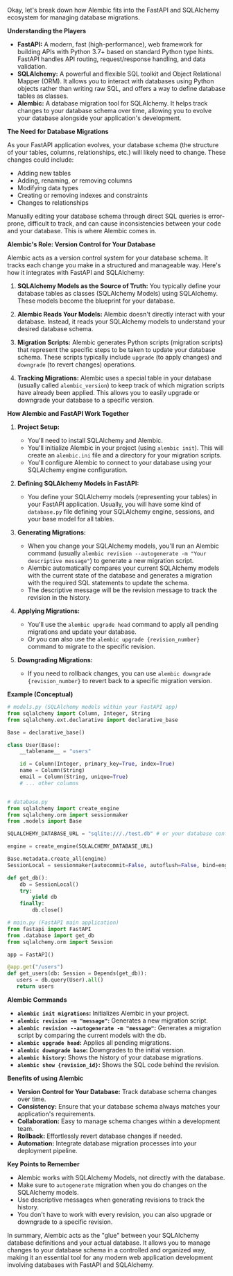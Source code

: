 Okay, let's break down how Alembic fits into the FastAPI and SQLAlchemy ecosystem for managing database migrations.

**Understanding the Players**

* **FastAPI:** A modern, fast (high-performance), web framework for building APIs with Python 3.7+ based on standard Python type hints. FastAPI handles API routing, request/response handling, and data validation.
* **SQLAlchemy:** A powerful and flexible SQL toolkit and Object Relational Mapper (ORM). It allows you to interact with databases using Python objects rather than writing raw SQL, and offers a way to define database tables as classes.
* **Alembic:** A database migration tool for SQLAlchemy. It helps track changes to your database schema over time, allowing you to evolve your database alongside your application's development.

**The Need for Database Migrations**

As your FastAPI application evolves, your database schema (the structure of your tables, columns, relationships, etc.) will likely need to change.  These changes could include:

* Adding new tables
* Adding, renaming, or removing columns
* Modifying data types
* Creating or removing indexes and constraints
*  Changes to relationships

Manually editing your database schema through direct SQL queries is error-prone, difficult to track, and can cause inconsistencies between your code and your database. This is where Alembic comes in.

**Alembic's Role: Version Control for Your Database**

Alembic acts as a version control system for your database schema. It tracks each change you make in a structured and manageable way. Here's how it integrates with FastAPI and SQLAlchemy:

1. **SQLAlchemy Models as the Source of Truth:** You typically define your database tables as classes (SQLAlchemy Models) using SQLAlchemy.  These models become the blueprint for your database.

2. **Alembic Reads Your Models:**  Alembic doesn't directly interact with your database. Instead, it reads your SQLAlchemy models to understand your desired database schema.

3. **Migration Scripts:** Alembic generates Python scripts (migration scripts) that represent the specific steps to be taken to update your database schema. These scripts typically include `upgrade` (to apply changes) and `downgrade` (to revert changes) operations.

4. **Tracking Migrations:**  Alembic uses a special table in your database (usually called `alembic_version`) to keep track of which migration scripts have already been applied. This allows you to easily upgrade or downgrade your database to a specific version.

**How Alembic and FastAPI Work Together**

1. **Project Setup:**
   -  You'll need to install SQLAlchemy and Alembic.
   -  You'll initialize Alembic in your project (using `alembic init`).  This will create an `alembic.ini` file and a directory for your migration scripts.
   -  You'll configure Alembic to connect to your database using your SQLAlchemy engine configuration.

2. **Defining SQLAlchemy Models in FastAPI:**
   -  You define your SQLAlchemy models (representing your tables) in your FastAPI application. Usually, you will have some kind of `database.py` file defining your SQLAlchemy engine, sessions, and your base model for all tables.

3. **Generating Migrations:**
   -  When you change your SQLAlchemy models, you'll run an Alembic command (usually `alembic revision --autogenerate -m "Your descriptive message"`) to generate a new migration script.
    - Alembic automatically compares your current SQLAlchemy models with the current state of the database and generates a migration with the required SQL statements to update the schema.
    - The descriptive message will be the revision message to track the revision in the history.

4. **Applying Migrations:**
   -  You'll use the `alembic upgrade head` command to apply all pending migrations and update your database.
   - Or you can also use the `alembic upgrade {revision_number}` command to migrate to the specific revision.

5. **Downgrading Migrations:**
   -  If you need to rollback changes, you can use `alembic downgrade {revision_number}` to revert back to a specific migration version.

**Example (Conceptual)**

```python
# models.py (SQLAlchemy models within your FastAPI app)
from sqlalchemy import Column, Integer, String
from sqlalchemy.ext.declarative import declarative_base

Base = declarative_base()

class User(Base):
    __tablename__ = "users"

    id = Column(Integer, primary_key=True, index=True)
    name = Column(String)
    email = Column(String, unique=True)
    # ... other columns


# database.py
from sqlalchemy import create_engine
from sqlalchemy.orm import sessionmaker
from .models import Base

SQLALCHEMY_DATABASE_URL = "sqlite:///./test.db" # or your database config

engine = create_engine(SQLALCHEMY_DATABASE_URL)

Base.metadata.create_all(engine)
SessionLocal = sessionmaker(autocommit=False, autoflush=False, bind=engine)

def get_db():
    db = SessionLocal()
    try:
        yield db
    finally:
        db.close()

# main.py (FastAPI main application)
from fastapi import FastAPI
from .database import get_db
from sqlalchemy.orm import Session

app = FastAPI()

@app.get("/users")
def get_users(db: Session = Depends(get_db)):
   users = db.query(User).all()
   return users
```

**Alembic Commands**

*   **`alembic init migrations`:**  Initializes Alembic in your project.
*   **`alembic revision -m "message"`:**  Generates a new migration script.
*   **`alembic revision --autogenerate -m "message"`:**  Generates a migration script by comparing the current models with the db.
*   **`alembic upgrade head`:** Applies all pending migrations.
*   **`alembic downgrade base`:** Downgrades to the initial version.
*   **`alembic history`:** Shows the history of your database migrations.
*   **`alembic show {revision_id}`:** Shows the SQL code behind the revision.

**Benefits of using Alembic**

*   **Version Control for Your Database:**  Track database schema changes over time.
*   **Consistency:** Ensure that your database schema always matches your application's requirements.
*   **Collaboration:**  Easy to manage schema changes within a development team.
*   **Rollback:**  Effortlessly revert database changes if needed.
*   **Automation:**  Integrate database migration processes into your deployment pipeline.

**Key Points to Remember**

*   Alembic works with SQLAlchemy Models, not directly with the database.
*   Make sure to `autogenerate` migration when you do changes on the SQLAlchemy models.
*   Use descriptive messages when generating revisions to track the history.
*   You don't have to work with every revision, you can also upgrade or downgrade to a specific revision.

In summary, Alembic acts as the "glue" between your SQLAlchemy database definitions and your actual database. It allows you to manage changes to your database schema in a controlled and organized way, making it an essential tool for any modern web application development involving databases with FastAPI and SQLAlchemy.
